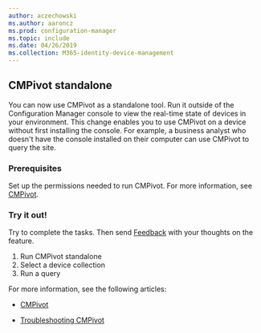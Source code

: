```yaml
---
author: aczechowski
ms.author: aaroncz
ms.prod: configuration-manager
ms.topic: include
ms.date: 04/26/2019
ms.collection: M365-identity-device-management
---
```


## <a name="bkmk_cmpivot"></a> CMPivot standalone
<!--3555890-->

You can now use CMPivot as a standalone tool. Run it outside of the Configuration Manager console to view the real-time state of devices in your environment. This change enables you to use CMPivot on a device without first installing the console. For example, a business analyst who doesn't have the console installed on their computer can use CMPivot to query the site.

### Prerequisites

Set up the permissions needed to run CMPivot. For more information, see [CMPivot](/sccm/core/servers/manage/cmpivot#prerequisites).

### Try it out!

Try to complete the tasks. Then send [Feedback](/sccm/core/understand/find-help#product-feedback) with your thoughts on the feature.

1. Run CMPivot standalone
1. Select a device collection
1. Run a query

For more information, see the following articles:

- [CMPivot](/sccm/core/servers/manage/cmpivot)  

- [Troubleshooting CMPivot](/sccm/core/servers/manage/cmpivot-tsg)  
